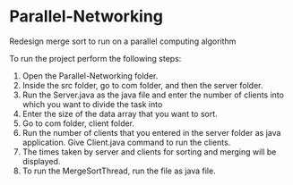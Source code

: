 # Parallel-Networking
Redesign merge sort to run on a parallel computing algorithm

To run the project perform the following steps:
1) Open the Parallel-Networking folder.
2) Inside the src folder, go to com folder, and then the server folder.
3) Run the Server.java as the java file and enter the number of clients into which you want to divide the task into
4) Enter the size of the data array that you want to sort.
5) Go to com folder, client folder.
6) Run the number of clients that you entered in the server folder as java application. Give Client.java command to run the clients.
7) The times taken by server and clients for sorting and merging will be displayed.
8) To run the MergeSortThread, run the file as java file.
